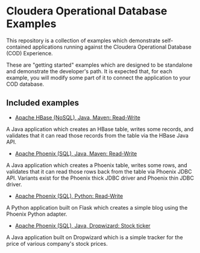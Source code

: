 # Cloudera Operational Database Examples

This repository is a collection of examples which demonstrate self-contained applications
running against the Cloudera Operational Database (COD) Experience.

These are "getting started" examples which are designed to be standalone and demonstrate
the developer's path. It is expected that, for each example, you will modify some part
of it to connect the application to your COD database.

## Included examples

* [Apache HBase (NoSQL), Java, Maven: Read-Write](hbase-read-write/README.md)

A Java application which creates an HBase table, writes some records, and validates that
it can read those records from the table via the HBase Java API.

* [Apache Phoenix (SQL), Java, Maven: Read-Write](phoenix-read-write/README.md)

A Java application which creates a Phoenix table, writes some rows, and validates that
it can read those rows back from the table via Phoenix JDBC API. Variants exist for the
Phoenix thick JDBC driver and Phoenix thin JDBC driver.

* [Apache Phoenix (SQL), Python: Read-Write](phoenixdb-read-write/README.md)

A Python application built on Flask which creates a simple blog using the Phoenix
Python adapter.

* [Apache Phoenix (SQL), Java, Dropwizard: Stock ticker](phoenix-stock-ticker/README.md)

A Java application built on Dropwizard which is a simple tracker for the price of
various company's stock prices.
